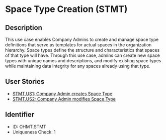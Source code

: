 # Space Type Creation (STMT)

## Description
This use case enables Company Admins to create and manage space type definitions that serve as templates for actual spaces in the organization hierarchy. Space types define the structure and characteristics that spaces of that type will have. Through this use case, admins can create new space types with unique names and descriptions, and modify existing space types while maintaining data integrity for any spaces already using that type.

## User Stories
- [STMT.US1: Company Admin creates Space Type](./user-stories.md#user-story-stmtus1)
- [STMT.US2: Company Admin modifies Space Type](./user-stories.md#user-story-stmtus2)

## Identifier
- ID: OHMT.STMT
- Uniqueness Check: 1